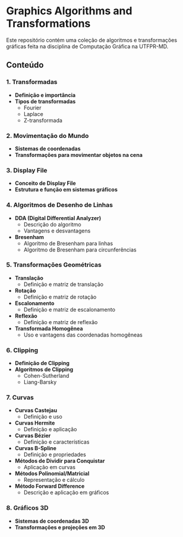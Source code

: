 # Graphics Algorithms and Transformations

Este repositório contém uma coleção de algoritmos e transformações gráficas feita na disciplina de Computação Gráfica na UTFPR-MD.

## Conteúdo

### 1. Transformadas
- **Definição e importância**
- **Tipos de transformadas**
  - Fourier
  - Laplace
  - Z-transformada

### 2. Movimentação do Mundo
- **Sistemas de coordenadas**
- **Transformações para movimentar objetos na cena**

### 3. Display File
- **Conceito de Display File**
- **Estrutura e função em sistemas gráficos**

### 4. Algoritmos de Desenho de Linhas
- **DDA (Digital Differential Analyzer)**
  - Descrição do algoritmo
  - Vantagens e desvantagens
- **Bresenham**
  - Algoritmo de Bresenham para linhas
  - Algoritmo de Bresenham para circunferências

### 5. Transformações Geométricas
- **Translação**
  - Definição e matriz de translação
- **Rotação**
  - Definição e matriz de rotação
- **Escalonamento**
  - Definição e matriz de escalonamento
- **Reflexão**
  - Definição e matriz de reflexão
- **Transformada Homogênea**
  - Uso e vantagens das coordenadas homogêneas

### 6. Clipping
- **Definição de Clipping**
- **Algoritmos de Clipping**
  - Cohen-Sutherland
  - Liang-Barsky

### 7. Curvas
- **Curvas Castejau**
  - Definição e uso
- **Curvas Hermite**
  - Definição e aplicação
- **Curvas Bézier**
  - Definição e características
- **Curvas B-Spline**
  - Definição e propriedades
- **Métodos de Dividir para Conquistar**
  - Aplicação em curvas
- **Métodos Polinomial/Matricial**
  - Representação e cálculo
- **Método Forward Difference**
  - Descrição e aplicação em gráficos

### 8. Gráficos 3D
- **Sistemas de coordenadas 3D**
- **Transformações e projeções em 3D**



